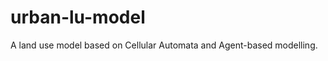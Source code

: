urban-lu-model
==============

A land use model based on Cellular Automata and Agent-based modelling.
